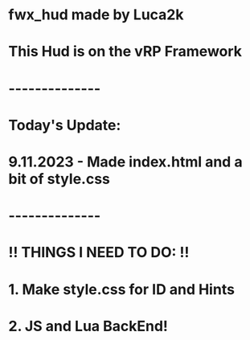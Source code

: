 # fwx_hud made by Luca2k

# This Hud is on the vRP Framework

# --------------

# Today's Update:

# 9.11.2023 - Made index.html and a bit of style.css

# --------------

# !! THINGS I NEED TO DO: !!

# 1. Make style.css for ID and Hints
# 2. JS and Lua BackEnd!

# !!